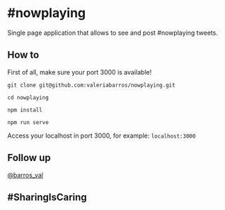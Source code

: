 # #nowplaying
Single page application that allows to see and post #nowplaying tweets.



## How to

First of all, make sure your port 3000 is available!

```git clone git@github.com:valeriabarros/nowplaying.git```

```cd nowplaying```

```npm install```

```npm run serve```

Access your localhost in port 3000, for example: `localhost:3000`


## Follow up

[@barros_val](https://www.twitter.com/barros_val)

## #SharingIsCaring
